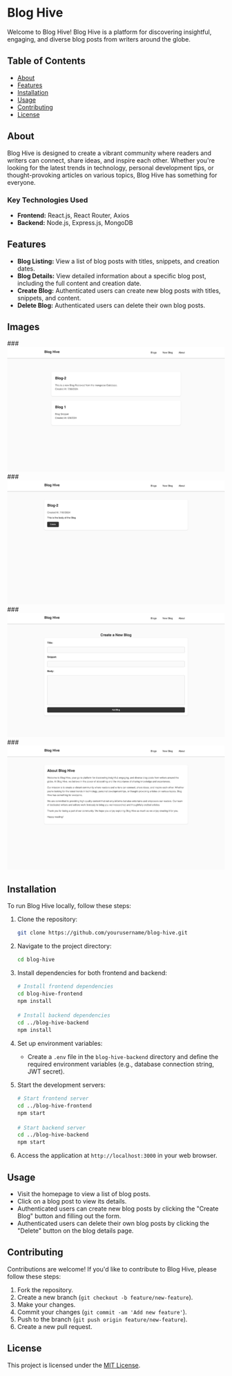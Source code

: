 # Blog Hive

Welcome to Blog Hive! Blog Hive is a platform for discovering insightful, engaging, and diverse blog posts from writers around the globe.


## Table of Contents

- [About](#about)
- [Features](#features)
- [Installation](#installation)
- [Usage](#usage)
- [Contributing](#contributing)
- [License](#license)

## About

Blog Hive is designed to create a vibrant community where readers and writers can connect, share ideas, and inspire each other. Whether you're looking for the latest trends in technology, personal development tips, or thought-provoking articles on various topics, Blog Hive has something for everyone.

### Key Technologies Used

- **Frontend:** React.js, React Router, Axios
- **Backend:** Node.js, Express.js, MongoDB

## Features

- **Blog Listing:** View a list of blog posts with titles, snippets, and creation dates.
- **Blog Details:** View detailed information about a specific blog post, including the full content and creation date.
- **Create Blog:** Authenticated users can create new blog posts with titles, snippets, and content.
- **Delete Blog:** Authenticated users can delete their own blog posts.
## Images

###![Home](blog-Hive-images/Home.png)
###![Single Blog](blog-Hive-images/single-blog.png)
###![New Blog](blog-Hive-images/new-blog.png)
###![About](blog-Hive-images/About.png)

## Installation

To run Blog Hive locally, follow these steps:

1. Clone the repository:
   ```bash
   git clone https://github.com/yourusername/blog-hive.git
   ```

2. Navigate to the project directory:
   ```bash
   cd blog-hive
   ```

3. Install dependencies for both frontend and backend:
   ```bash
   # Install frontend dependencies
   cd blog-hive-frontend
   npm install
   
   # Install backend dependencies
   cd ../blog-hive-backend
   npm install
   ```

4. Set up environment variables:
   - Create a `.env` file in the `blog-hive-backend` directory and define the required environment variables (e.g., database connection string, JWT secret).

5. Start the development servers:
   ```bash
   # Start frontend server
   cd ../blog-hive-frontend
   npm start

   # Start backend server
   cd ../blog-hive-backend
   npm start
   ```

6. Access the application at `http://localhost:3000` in your web browser.

## Usage

- Visit the homepage to view a list of blog posts.
- Click on a blog post to view its details.
- Authenticated users can create new blog posts by clicking the "Create Blog" button and filling out the form.
- Authenticated users can delete their own blog posts by clicking the "Delete" button on the blog details page.

## Contributing

Contributions are welcome! If you'd like to contribute to Blog Hive, please follow these steps:

1. Fork the repository.
2. Create a new branch (`git checkout -b feature/new-feature`).
3. Make your changes.
4. Commit your changes (`git commit -am 'Add new feature'`).
5. Push to the branch (`git push origin feature/new-feature`).
6. Create a new pull request.

## License

This project is licensed under the [MIT License](LICENSE).
